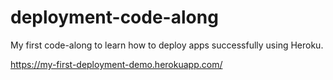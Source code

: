# deployment-code-along


My first code-along to learn how to deploy apps successfully using Heroku.

https://my-first-deployment-demo.herokuapp.com/
